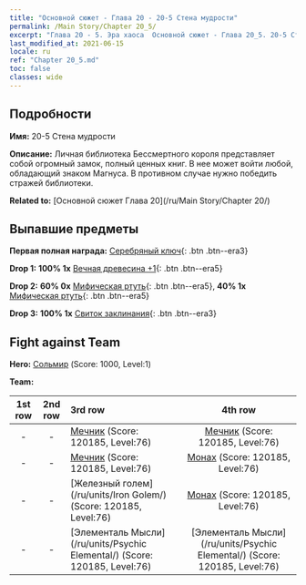 ```yaml
---
title: "Основной сюжет - Глава 20 - 20-5 Стена мудрости"
permalink: /Main Story/Chapter 20_5/
excerpt: "Глава 20 - 5. Эра хаоса  Основной сюжет - Глава 20_5. 20-5 Стена мудрости"
last_modified_at: 2021-06-15
locale: ru
ref: "Chapter 20_5.md"
toc: false
classes: wide
---
```


## Подробности

 **Имя:** 20-5 Стена мудрости

 **Описание:** Личная библиотека Бессмертного короля представляет собой огромный замок, полный ценных книг. В нее может войти любой, обладающий знаком Магнуса. В противном случае нужно победить стражей библиотеки.

 **Related to:** [Основной сюжет Глава 20](/ru/Main Story/Chapter 20/)

## Выпавшие предметы

 **Первая полная награда:** [Серебряный ключ](/ItemsRU/con_693/){: .btn .btn--era3}

 **Drop 1:** **100% 1x** [Вечная древесина +1](/ItemsRU/mat_69/){: .btn .btn--era5}

 **Drop 2:** **60% 0x** [Мифическая ртуть](/ItemsRU/mat_63/){: .btn .btn--era5}, **40% 1x** [Мифическая ртуть](/ItemsRU/mat_63/){: .btn .btn--era5}

 **Drop 3:** **100% 1x** [Свиток заклинания](/ItemsRU/con_694/){: .btn .btn--era3}


## Fight against Team
 **Hero:** [Сольмир](/ru/heroes/Solmyr/) (Score: 1000, Level:1)

 **Team:**


  | 1st row | 2nd row | 3rd row | 4th row |
  |:----:|:----:|:----|:----:|
  | - | - | [Мечник](/ru/units/Swordsman/) (Score: 120185, Level:76)  | [Мечник](/ru/units/Swordsman/) (Score: 120185, Level:76)  |
  | - | - | [Мечник](/ru/units/Swordsman/) (Score: 120185, Level:76)  | [Монах](/ru/units/Monk/) (Score: 120185, Level:76)  |
  | - | - | [Железный голем](/ru/units/Iron Golem/) (Score: 120185, Level:76)  | [Монах](/ru/units/Monk/) (Score: 120185, Level:76)  |
  | - | - | [Элементаль Мысли](/ru/units/Psychic Elemental/) (Score: 120185, Level:76)  | [Элементаль Мысли](/ru/units/Psychic Elemental/) (Score: 120185, Level:76)  |


